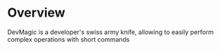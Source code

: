 # Overview
DevMagic is a developer's swiss army knife, allowing to easily perform complex operations with short commands
